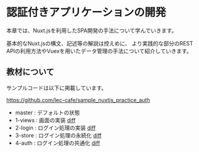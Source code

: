 # 認証付きアプリケーションの開発

本章では、Nuxt.jsを利用したSPA開発の手法について学んでいきます。

基本的なNuxt.jsの構文、記述等の解説は控えめに、
より実践的な部分のREST APIの利用方法やVuexを用いたデータ管理の手法について紹介していきます。

## 教材について

サンプルコードは以下に掲載しています。

https://github.com/lec-cafe/sample_nuxtjs_practice_auth

- master : デフォルトの状態
- 1-views : 画面の実装 [diff](https://github.com/lec-cafe/sample_nuxtjs_practice_auth/compare/master...1-view)
- 2-login : ログイン処理の実装 [diff](https://github.com/lec-cafe/sample_nuxtjs_practice_auth/compare/1-view...2-login)
- 3-store : ログイン処理の永続化 [diff](https://github.com/lec-cafe/sample_nuxtjs_practice_auth/compare/2-login...3-store)
- 4-auth : ログイン処理の共通化 [diff](https://github.com/lec-cafe/sample_nuxtjs_practice_auth/compare/3-store...4-auth)
